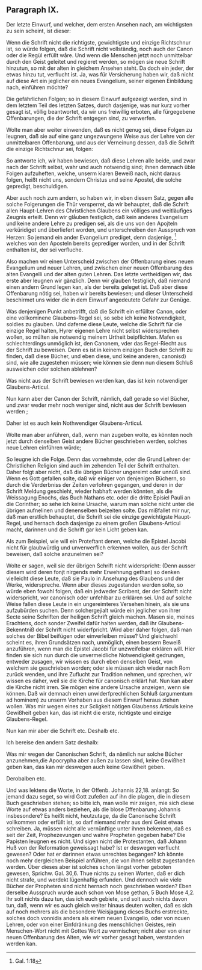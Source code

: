 <!-- Seite 139 -->
Paragraph IX.
-------------

Der letzte Einwurf, und welcher, dem ersten
Ansehen nach, am wichtigsten zu sein scheint, ist dieser:

Wenn die Schrift nicht die richtigste, gewichtigste
und einzige Richtschnur ist, so würde folgen,
daß die Schrift nicht vollständig, noch auch der
Canon oder die Regül erfüllt wåre. Und wenn
die Menschen jetzt noch unmittelbar durch den
Geist geleitet und regieret werden, so mögen sie
neue Schrift hinzutun, so mit der alten in gleichem
Ansehen  steht. Da doch ein jeder, der etwas
hinzu tut, verflucht ist. Ja, was für Versicherung
haben wir, daß nicht auf diese Art ein
jeglicher ein neues Evangelium, seiner eigenen
Einbildung nach, einführen möchte?

Die gefährlichen Folgen; so in diesem Einwurf aufgezeigt
werden, sind in dem letztem Teil des letzten
Satzes, durch dasjenige, was nur kurz vorher gesagt
ist, völlig beantwortet, da wir uns freiwillig erboten,
alle fürgegebene Offenbarungen, die der Schrift entgegen
sind, zu verwerfen.

Wolte man aber weiter einwenden, daß es nicht
genug sei, diese Folgen zu leugnen, daß sie auf<!-- Seite 140 -->
eine ganz ungezwungene Weise aus der Lehre
von der unmittelbaren Offenbarung, und aus
der Verneinung dessen, daß die Schrift die einzige
Richtschnur sei, folgen:

So antworte ich, wir haben bewiesen, daß diese Lehren
alle beide, und zwar nach der Schrift selbst, wahr
und auch notwendig sind; ihnen demnach üble Folgen
aufzuheften, welche, unserm klaren Beweiß nach, nicht
daraus folgen, heißt nicht uns, sondern Christus und
seine Apostel, die solche gepredigt, beschuldigen.

Aber auch noch zum andern, so haben wir, in eben
diesem Satz, gegen alle solche Folgerungen die Thür
versperret, da wir behauptet, daß die Schrift allen
Haupt-Lehren des Christlichen Glaubens ein völliges
und weitläufiges Zeugnis erteilt. Denn
wir glåuben festiglich, daß kein anderes Evangelium
und keine andere Lehre zu predigen sei, als die uns von
den Apojteln verküridiget und überliefert worden, und
unterschreiben den Ausspruch von Herzen: So jemand
ein ander Evangelium prediget, denn dasjenige, [^k3r1]
welches von den Aposteln bereits geprediger
worden, und in der Schrift enthalten ist,
der sei verfluche.

Also machen wir einen Unterscheid zwischen der Offenbarung
eines neuen Evangelium und neuer Lehren, und
zwischen einer neuen Offenbarung des alten Evangelli
und der alten guten Lehren. Das letzte vertheidigen
wir, das erste aber leugnen wir gänzlich. Denn wir
glauben festiglich, daß niemand einen andern Grund
legen kan, als der bereits geleget ist. Daß aber
diese Offenbarung nötig sei, haben wir bereits bewiesen;
und dieser Unterscheid beschirmet uns wider die in
dem Einwurf angedeutete Gefahr zur Genüge.

Was denjenigen Punkt anbetrifft, daß die Schrift
ein erfüllter Canon, oder eine vollkominene Glaubens-Regel
sei, so sebe ich keine Notwendigkeit, soldies zu<!-- Seite 141 -->
glauben. Und daferne diese Leute, welche die Schrift
für die einzige Regel halten, Hyrer eigenen Lehre nicht
selbst widersprechen wollen, so múlten sie notwendig
meinem Urtheit beipflichten. Mafen es schlechterdings
unmöglich ist, den Canonem, vder das Regel-Riecht
aus der Schrift zu beweisen. Denn es ist in keinem
einzigen Buch der Schrift zu finden, daß diese Bücher,
und eben diese, und keine anderen, canonisd) sind, wie
alle zugestehen müssen; wie können sie denn nun diesem
Schluß ausweichen oder solchen ablehnen?

Was nicht aus der Schrift bewiesen werden kan,
das ist kein notwendiger Glaubens-Articul.

Nun kann aber der Canon der Schrift, nämlich, daß
gerade so viel Bücher, und zwar weder mehr noch weniger
sind, nicht aus der Schrift bewiesen werden ;

Daher ist es auch kein Nothwendiger Glaubens-Articul.

Wolte man aber anführen, daß, wenn man zugeben
wolte, es könnten noch jetzt durch denselben
Geist andere Bücher geschrieben werden, solches
neue Lehren einführen würde;

So leugne ich die Folge. Denn das vornehmste,
oder die Grund Lehren der Christlichen Religion sind
auch im zehenden Teil der Schrift enthalten. Daher
folgt aber nicht, daß die übrigen Bücher ungereimt
oder unnúß sind. Wenn es Gott gefallen solte, daß
wir einiger von denjenigen Büchern, so durch die Verderbniss
der Zeiten verlohren gegangen, und deren in der
Schrift Meldung geschieht, wieder habhaft werden
könnten, als die Weissagung Enochs, das Buch Nathans
etc. oder die dritte Episiel Pauli an die Corinther;
so sehe ich keine Ursache, warum man solche nicht
unter die übrigen aufnelinen und denenselben beizeiten
solte. Das mißfallet mir nur, daß man erstlich behauptet,
die Schrift sei die einzige gewichtigste Haupt-Regel,
und hernach doch dasjenige zu einem großen <!-- Seite 142 -->
Glaubens-Articul macht, darinnen und die Schrift
gar kein Licht geben kan.

Als zum Beispiel, wie will ein Proteftant denen,
welche die Epistel Jacobi nicht für glaubwürdig und
unverwerflich erkennen wollen, aus der Schrift beweisen,
daß solche anzunelmen sei?

Wolte er sagen, weil sie der übrigen Schrift
nicht widerspricht: (Denn ausser diesem wird deren
fonjt nirgends mehr Erwehnung gethan) so denken vielleicht
diese Leute, daß sie Paulo in Ansehung des Glaubens
und der Werke, widerspreche. Wenn aber dieses
zugestanden werden solte, so würde eben fowohl folgen,
daß ein jedweder Scribent, der der Schrift nicht
widerspricht, vor canonisch oder unfehlbar zu erklären
sei. Und auf solche Weise fallen diese Leute in ein ungereimteres
Versehen hinein, als sie uns aufzubürden
suchen. Denn solchergejialt würde ein jeglicher von
ihrer Secte seine Schriften der heiligen Schrift gleich
machen. Masen sie, meines Erachtens, doch sonder
Zweifel dafür halten werden, daß ihr Glaubens-Bekenntniß
der Schrift nicht widerfpricht. Wird aber
daher folgen, daß man solches der Bibel beifügen oder
einverleiben müsse? Und gleichwohl scheint es, ihren
Grundsätzen nach, unmöglich, einen bessern Beweiß
anzuführen, wenn man die Epistel Jacobi für unzweifelbar
erklären will. Hier finden sie sich nun durch die
unvermeidliche Notwendigkeit gedrungen, entweder
zusagen, wir wissen es durch eben denselben Geist, von
welchem sie geschrieben worden; oder sie müssen sich
wieder nach Rom zurück wenden, und ihre Zuflucht zur
Tradition nehmen, und sprechen, wir wissen es daher,
weil sie die Kirche für canonisch erklärt hat. Nun kan
aber die Kirche nicht irren. Sie mögen eine andere
Ursache anzeigen, wenn sie können. Daß wir demnach
einen unwiderfprechlichen Schluß (argumentum
ad hominem) zu unserm Vorhaben aus diesem Einwurf
heraus ziehen wollen.<!-- Seite 143 -->
Was mir wegen eines zur Scligkeit nötigen Glaubenss
Articuls keine Gewißheit geben kan, das ist nicht
die erste, richtigste und einzige Glaubens-Regel.

Nun kan mir aber die Schrift etc. Deshalb
 etc.

Ich bereise den andern Satz deshalb:

Was mir wegen der Canonischen Schrift, da
nämlich nur solche Bücher anzunehmen,die Apocrypha
aber außen zu lassen sind, keine Gewißheit geben kan,
das kan mir deswegen auch keine Gewißheit geben.

Derobalben etc.

Und was lektens die Worte, in der Offenb. Johannis 22,18.
anlangt: So jemand dazu seget, so
wird Gott zufeßen auf ihn die plagen, die in diesem
Buch geschrieben stehen; so bitte ich, man wolle
mir zeigen, mie sich diese Worte auf etwas anders beziehen,
als die blose Dffenbarung Johannis insbesondere?
Es heißt nicht, heutzutage, da die Canonische
Schrift vollkommen oder erfüllt ist, so darf niemand
mehr aus deni Geist etwas schreiben. Ja,
müssen nicht alle vernünftige unter ihnen bekennen, daß
es seit der Zeit, Prophezevungen und wahre Propheten
gegeben habe? Die Papisten leugnen es nicht. Und
sigen nicht die Protestanten, daß Johann Huß von der
Reformation geweissagt habe? Ist er deswegen verflucht
gewesen? Oder hat er darinnen etwas unrechtes
begangen? Ich könnte noch mehr dergleichen Beispiel
anführen, die von ihnen selbst zugestanden werden. Über
dieses aber ist solches schon längst vorher geboten gewesen,
Sprichw. Gal. 30,6. Thue nichts zu seinen
Worten, daß er dich nicht strafe, und werdekt
lügenhaftig erfunden. Und dennoch wie viele Bücher
der Propheten sind nicht hernach noch geschrieben
worden? Eben derselbe Ausspruch wurde auch schon
von Mose gethan, 5 Buch Mose 4,2. Ihr solt nichts
dazu tun, das ich euch gebiete, und solt auch nichts
davon tun, daß, wenn wir es auch gleich weiter<!-- Seite 144 -->
hinaus deuten wolten, daß es sich auf noch mehrers als
die besondere Weisjagung dicses Buchs erstreckte, solches
doch vonnidis anders als einem neuen Evangelio,
oder von ncuen Lehren, oder von einer Einfdränkung des
menschlichen Geistes, rein Menschen-Wort nicht mit
Gottes Wort zu vermischen; nicht aber von einer
neuen Offenbarung des Alten, wie wir vorher gesagt
haben, verstanden werden kan.


[^k3r1]: Gal. 1:18